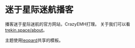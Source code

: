 # 迷于星际迷航播客

播客迷于星际迷航的官方网站，CrazyEMH打理。
关于我们可以看 [trekin.space/about](trekin.space/about)。

主题使用[leopard](http://baixin.io)共享的模板。
